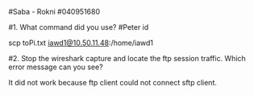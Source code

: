#Saba - Rokni
#040951680

#1. What command did you use?
#Peter id 

scp toPi.txt iawd1@10.50.11.48:/home/iawd1


#2. Stop the wireshark capture and locate the ftp session traffic. Which error message can you see?

It did not work because ftp client could not connect sftp client.




